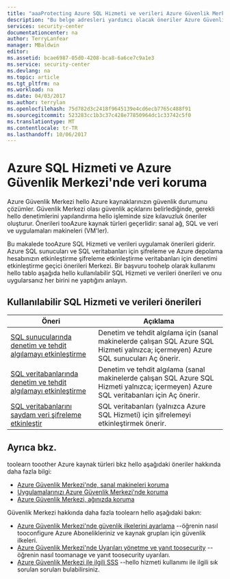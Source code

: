 ```yaml
---
title: "aaaProtecting Azure SQL Hizmeti ve verileri Azure Güvenlik Merkezi'nde | Microsoft Docs"
description: "Bu belge adresleri yardımcı olacak öneriler Azure Güvenlik Merkezi'nde veri ve Azure SQL Hizmeti korumak ve güvenlik ilkeleriyle uyumlu olmak."
services: security-center
documentationcenter: na
author: TerryLanfear
manager: MBaldwin
editor: 
ms.assetid: bcae6987-05d0-4208-bca8-6a6ce7c9a1e3
ms.service: security-center
ms.devlang: na
ms.topic: article
ms.tgt_pltfrm: na
ms.workload: na
ms.date: 04/03/2017
ms.author: terrylan
ms.openlocfilehash: 75d782d3c2418f9645139e4cd6ecb7765c488f91
ms.sourcegitcommit: 523283cc1b3c37c428e77850964dc1c33742c5f0
ms.translationtype: MT
ms.contentlocale: tr-TR
ms.lasthandoff: 10/06/2017
---
```

# <a name="protecting-azure-sql-service-and-data-in-azure-security-center"></a>Azure SQL Hizmeti ve Azure Güvenlik Merkezi'nde veri koruma
Azure Güvenlik Merkezi hello Azure kaynaklarınızın güvenlik durumunu çözümler. Güvenlik Merkezi olası güvenlik açıklarını belirlediğinde, gerekli hello denetimlerini yapılandırma hello işleminde size kılavuzluk öneriler oluşturur.  Önerileri tooAzure kaynak türleri geçerlidir: sanal ağ, SQL ve veri ve uygulamaları makineleri (VM'ler).

Bu makalede tooAzure SQL Hizmeti ve verileri uygulamak önerileri giderir. Azure SQL sunucuları ve SQL veritabanları için şifreleme ve Azure depolama hesabınızın etkinleştirme şifreleme etkinleştirme veritabanları için denetimi etkinleştirme geçici önerileri Merkezi.  Bir başvuru toohelp olarak kullanımı hello tablo aşağıda hello kullanılabilir SQL Hizmeti ve verileri önerileri ve onu uygularsanız her birini ne yaptığını anlayın.

## <a name="available-sql-service-and-data-recommendations"></a>Kullanılabilir SQL Hizmeti ve verileri önerileri
| Öneri | Açıklama |
| --- | --- |
| [SQL sunucularında denetim ve tehdit algılamayı etkinleştirme](security-center-enable-auditing-on-sql-servers.md) |Denetim ve tehdit algılama için (sanal makinelerde çalışan SQL Azure SQL Hizmeti yalnızca; içermeyen) Azure SQL sunucuları Aç önerir. |
| [SQL veritabanlarında denetim ve tehdit algılamayı etkinleştirme](security-center-enable-auditing-on-sql-databases.md) |Denetim ve tehdit algılama (sanal makinelerde çalışan SQL Azure SQL Hizmeti yalnızca; içermeyen) Azure SQL veritabanları için Aç önerir. |
| [SQL veritabanlarını saydam veri şifreleme etkinleştir](security-center-enable-transparent-data-encryption.md) |SQL veritabanları (yalnızca Azure SQL Hizmeti) için şifrelemeyi etkinleştirmek önerir. |

## <a name="see-also"></a>Ayrıca bkz.
toolearn tooother Azure kaynak türleri bkz hello aşağıdaki öneriler hakkında daha fazla bilgi:

* [Azure Güvenlik Merkezi'nde, sanal makineleri koruma](security-center-virtual-machine-recommendations.md)
* [Uygulamalarınızı Azure Güvenlik Merkezi'nde koruma](security-center-application-recommendations.md)
* [Azure Güvenlik Merkezi, ağınızda koruma](security-center-network-recommendations.md)

Güvenlik Merkezi hakkında daha fazla toolearn hello aşağıdaki bakın:

* [Azure Güvenlik Merkezi'nde güvenlik ilkelerini ayarlama](security-center-policies.md) --öğrenin nasıl tooconfigure Azure Abonelikleriniz ve kaynak grupları için güvenlik ilkeleri.
* [Azure Güvenlik Merkezi'nde Uyarıları yönetme ve yanıt toosecurity](security-center-managing-and-responding-alerts.md) --öğrenin nasıl toomanage ve yanıt toosecurity uyarıları.
* [Azure Güvenlik Merkezi ile ilgili SSS](security-center-faq.md) --hello hizmeti kullanımı ile ilgili sık sorulan soruları bulabilirsiniz.
